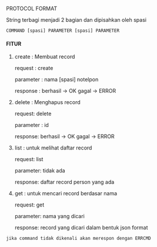 PROTOCOL FORMAT

String terbagi menjadi 2 bagian dan dipisahkan oleh spasi

```COMMAND [spasi] PARAMETER [spasi] PARAMETER```

#### FITUR
1.  create : Membuat record

    request : create
  
    parameter : nama [spasi] notelpon
  
    response : berhasil -> OK
               gagal -> ERROR

2.  delete : Menghapus record
  
    request: delete
  
    parameter : id
  
    response: berhasil -> OK
             gagal -> ERROR
             
3.  list : untuk melihat daftar record
    
    request: list
    
    parameter: tidak ada
    
    response: daftar record person yang ada
    
4.  get : untuk mencari record berdasar nama
    
    request: get 
  
    parameter: nama yang dicari
  
    response: record yang dicari dalam bentuk json format

```jika command tidak dikenali akan merespon dengan ERRCMD```
